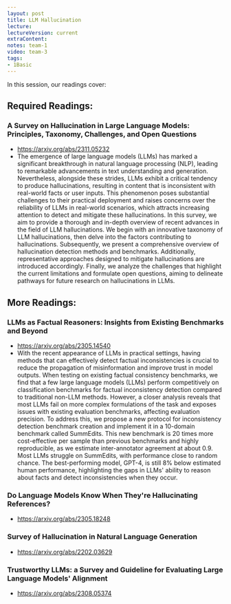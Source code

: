 ```yaml
---
layout: post
title: LLM Hallucination
lecture: 
lectureVersion: current
extraContent: 
notes: team-1
video: team-3
tags:
- 1Basic
---
```


In this session, our readings cover: 
 


## Required Readings: 

### A Survey on Hallucination in Large Language Models: Principles, Taxonomy, Challenges, and Open Questions
  + https://arxiv.org/abs/2311.05232
  + The emergence of large language models (LLMs) has marked a significant breakthrough in natural language processing (NLP), leading to remarkable advancements in text understanding and generation. Nevertheless, alongside these strides, LLMs exhibit a critical tendency to produce hallucinations, resulting in content that is inconsistent with real-world facts or user inputs. This phenomenon poses substantial challenges to their practical deployment and raises concerns over the reliability of LLMs in real-world scenarios, which attracts increasing attention to detect and mitigate these hallucinations. In this survey, we aim to provide a thorough and in-depth overview of recent advances in the field of LLM hallucinations. We begin with an innovative taxonomy of LLM hallucinations, then delve into the factors contributing to hallucinations. Subsequently, we present a comprehensive overview of hallucination detection methods and benchmarks. Additionally, representative approaches designed to mitigate hallucinations are introduced accordingly. Finally, we analyze the challenges that highlight the current limitations and formulate open questions, aiming to delineate pathways for future research on hallucinations in LLMs.


## More Readings: 


### LLMs as Factual Reasoners: Insights from Existing Benchmarks and Beyond
  + https://arxiv.org/abs/2305.14540
  + With the recent appearance of LLMs in practical settings, having methods that can effectively detect factual inconsistencies is crucial to reduce the propagation of misinformation and improve trust in model outputs. When testing on existing factual consistency benchmarks, we find that a few large language models (LLMs) perform competitively on classification benchmarks for factual inconsistency detection compared to traditional non-LLM methods. However, a closer analysis reveals that most LLMs fail on more complex formulations of the task and exposes issues with existing evaluation benchmarks, affecting evaluation precision. To address this, we propose a new protocol for inconsistency detection benchmark creation and implement it in a 10-domain benchmark called SummEdits. This new benchmark is 20 times more cost-effective per sample than previous benchmarks and highly reproducible, as we estimate inter-annotator agreement at about 0.9. Most LLMs struggle on SummEdits, with performance close to random chance. The best-performing model, GPT-4, is still 8\% below estimated human performance, highlighting the gaps in LLMs' ability to reason about facts and detect inconsistencies when they occur.




### Do Language Models Know When They're Hallucinating References?
  + https://arxiv.org/abs/2305.18248

### Survey of Hallucination in Natural Language Generation
  + https://arxiv.org/abs/2202.03629

### Trustworthy LLMs: a Survey and Guideline for Evaluating Large Language Models' Alignment
  + https://arxiv.org/abs/2308.05374

